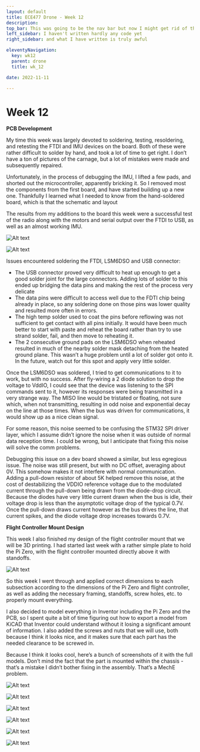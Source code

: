 ```yaml
---
layout: default
title: ECE477 Drone - Week 12
description:
top_bar: This was going to be the nav bar but now I might get rid of this lol.
left_sidebar: I haven't written hardly any code yet
right_sidebar: and what I have written is truly awful

eleventyNavigation:
  key: wk12
  parent: drone
  title: wk_12

date: 2022-11-11

---
```


# Week 12

**PCB Development**

My time this week was largely devoted to soldering, testing, resoldering, and retesting the FTDI and IMU devices on the board. Both of these were rather difficult to solder by hand, and took a lot of time to get right. I don’t have a ton of pictures of the carnage, but a lot of mistakes were made and subsequently repaired.

Unfortunately, in the process of debugging the IMU, I lifted a few pads, and shorted out the microcontroller, apparently bricking it. So I removed most the components from the first board, and have started building up a new one. Thankfully I learned what I needed to know from the hand-soldered board, which is that the schematic and layout 

The results from my additions to the board this week were a successful test of the radio along with the motors and serial output over the FTDI to USB, as well as an almost working IMU.

![Alt text](image.png "Fig. 12.1. FTDI soldered")

![Alt text](image-1.png "Fig. 12.2. LSM6DSO soldered (poorly in my opinion)")

Issues encountered soldering the FTDI, LSM6DSO and USB connector:
-	The USB connector proved very difficult to heat up enough to get a good solder joint for the large connectors. Adding lots of solder to this ended up bridging the data pins and making the rest of the process very delicate
-	The data pins were difficult to access well due to the FDTI chip being already in place, so any soldering done on those pins was lower quality and resulted more often in errors.
-	The high temp solder used to coat the pins before reflowing was not sufficient to get contact with all pins initially. It would have been much better to start with paste and reheat the board rather than try to use strand solder, fail, and then move to reheating it.
-	The 2 consecutive ground pads on the LSM6DSO when reheated resulted in much of the nearby solder mask detaching from the heated ground plane. This wasn’t a huge problem until a lot of solder got onto it. In the future, watch out for this spot and apply very little solder.

Once the LSM6DSO was soldered, I tried to get communications to it to work, but with no success. After fly-wiring a 2 diode solution to drop the voltage to VddIO, I could see that the device was listening to the SPI commands sent to it, however its responses were being transmitted in a very strange way. The MISO line would be tristated or floating, not sure which, when not transmitting, resulting in odd noise and exponential decay on the line at those times. When the bus was driven for communications, it would show up as a nice clean signal.

For some reason, this noise seemed to be confusing the STM32 SPI driver layer, which I assume didn’t ignore the noise when it was outside of normal data reception time. I could be wrong, but I anticipate that fixing this noise will solve the comm problems.

Debugging this issue on a dev board showed a similar, but less egregious issue. The noise was still present, but with no DC offset, averaging about 0V. This somehow makes it not interfere with normal communication. Adding a pull-down resistor of about 5K helped remove this noise, at the cost of destabilizing the VDDIO reference voltage due to the modulated current through the pull-down being drawn from the diode-drop circuit. Because the diodes have very little current drawn when the bus is idle, their voltage drop is less than the asymptotic voltage drop of the typical 0.7V. Once the pull-down draws current however as the bus drives the line, that current spikes, and the diode voltage drop increases towards 0.7V.

**Flight Controller Mount Design**

This week I also finished my design of the flight controller mount that we will be 3D printing. I had started last week with a rather simple plate to hold the Pi Zero, with the flight controller mounted directly above it with standoffs.

![Alt text](image-2.png "Fig. 12.3. A very lazy screen grab of the initial design.")

So this week I went through and applied correct dimensions to each subsection according to the dimensions of the Pi Zero and flight controller, as well as adding the necessary framing, standoffs, screw holes, etc. to properly mount everything.

I also decided to model everything in Inventor including the Pi Zero and the PCB, so I spent quite a bit of time figuring out how to export a model from KiCAD that Inventor could understand without it losing a significant amount of information. I also added the screws and nuts that we will use, both because I think it looks nice, and it makes sure that each part has the needed clearance to be screwed in. 

Because I think it looks cool, here’s a bunch of screenshots of it with the full models. Don’t mind the fact that the part is mounted within the chassis -  that’s a mistake I didn’t bother fixing in the assembly. That’s a MechE problem.

![Alt text](image-3.png " ")

![Alt text](image-4.png " ")

![Alt text](image-5.png " ")

![Alt text](image-6.png " ")

![Alt text](image-7.png " ")

![Alt text](image-8.png "Chassis views")